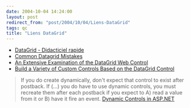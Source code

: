 ```yaml
---
date: 2004-10-04 14:24:00
layout: post
redirect_from: "post/2004/10/04/Liens-DataGrid"
tags: qc
title: "Liens DataGrid"
---
```


* [DataGrid - Didacticiel rapide](http://fr.gotdotnet.com/QuickStart/aspplus/default.aspx?url=/quickstart/aspplus/samples/webforms/ctrlref/webctrl/datagrid/doc_datagrid.aspx)
* [Common Datagrid Mistakes](http://msdn.microsoft.com/library/default.asp?url=/library/en-us/dnaspp/html/aspnet-commondatagridmistakes.asp)
* [An Extensive Examination of the DataGrid Web Control](http://aspnet.4guysfromrolla.com/articles/040502-1.aspx)
* [Build a Variety of Custom Controls Based on the DataGrid Control](http://msdn.microsoft.com/msdnmag/issues/01/10/cutting/)

> If you do create dynamically, don't expect that control to exist after
> postback. If (...) you do have to use dynamic controls, you must recreate them
> after each postback if you expect to A) read a value from it or B) have it fire
> an event. [Dynamic Controls in ASP.NET](http://weblogs.asp.net/datagridgirl/archive/2003/03/27/4395.aspx)
